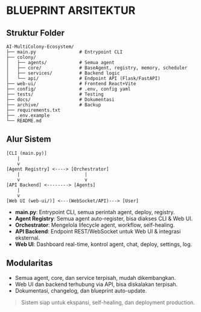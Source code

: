 # BLUEPRINT ARSITEKTUR

## Struktur Folder

```
AI-MultiColony-Ecosystem/
├── main.py                # Entrypoint CLI
├── colony/
│   ├── agents/            # Semua agent
│   ├── core/              # BaseAgent, registry, memory, scheduler
│   ├── services/          # Backend logic
│   └── api/               # Endpoint API (Flask/FastAPI)
├── web-ui/                # Frontend React+Vite
├── config/                # .env, config yaml
├── tests/                 # Testing
├── docs/                  # Dokumentasi
├── archive/               # Backup
├── requirements.txt
├── .env.example
└── README.md
```

## Alur Sistem

```
[CLI (main.py)]
    |
    v
[Agent Registry] <----> [Orchestrator]
    |                        |
    v                        v
[API Backend] <--------> [Agents]
    |
    v
[Web UI (web-ui/)] <---(WebSocket/API)---> [User]
```

- **main.py**: Entrypoint CLI, semua perintah agent, deploy, registry.
- **Agent Registry**: Semua agent auto-register, bisa diakses CLI & Web UI.
- **Orchestrator**: Mengelola lifecycle agent, workflow, self-healing.
- **API Backend**: Endpoint REST/WebSocket untuk Web UI & integrasi eksternal.
- **Web UI**: Dashboard real-time, kontrol agent, chat, deploy, settings, log.

## Modularitas
- Semua agent, core, dan service terpisah, mudah dikembangkan.
- Web UI dan backend terhubung via API, bisa diskalakan terpisah.
- Dokumentasi, changelog, dan blueprint auto-update.

> Sistem siap untuk ekspansi, self-healing, dan deployment production.